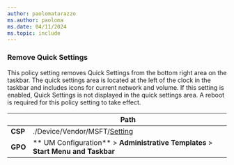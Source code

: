 ```yaml
---
author: paolomatarazzo
ms.author: paoloma
ms.date: 04/11/2024
ms.topic: include
---
```


### Remove Quick Settings

This policy setting removes Quick Settings from the bottom right area on the taskbar. The quick settings area is located at the left of the clock in the taskbar and includes icons for current network and volume. If this setting is enabled, Quick Settings is not displayed in the quick settings area. A reboot is required for this policy setting to take effect.

|  | Path |
|--|--|
| **CSP** | ./Device/Vendor/MSFT/[Setting]() |
| **GPO** | ** UM Configuration** > **Administrative Templates** > **Start Menu and Taskbar** |
